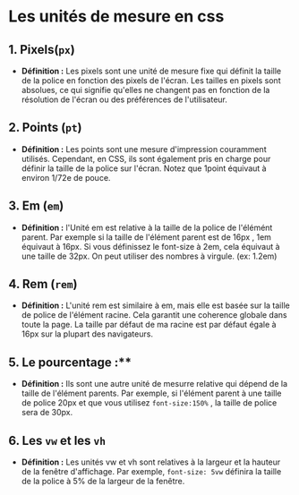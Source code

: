 # Les unités de mesure en css 

## 1. Pixels(`px`)
- **Définition :** Les pixels sont une unité de mesure fixe qui définit la taille de la police en fonction des pixels de l'écran. Les tailles en pixels sont absolues, ce qui signifie qu'elles ne changent pas en fonction de la résolution de l'écran ou des préférences de l'utilisateur.

## 2. Points (`pt`)
- **Définition :** Les points sont une mesure d'impression couramment utilisés. Cependant, en CSS, ils sont également pris en charge pour définir la taille de la police sur l'écran. Notez que 1point équivaut à environ 1/72e de pouce.

## 3. Em (`em`)
- **Définition :** l'Unité em est relative à la taille de la police de l'élémént parent. Par exemple si la taille de l'élément parent est de 16px , 1em équivaut à 16px. Si vous définissez le font-size à 2em, cela équivaut à une taille de 32px. On peut utiliser des nombres à virgule. (ex: 1.2em)

## 4. Rem (`rem`)
- **Définition :** L'unité rem est similaire à em, mais elle est basée sur la taille de police de l'élément racine. Cela garantit une coherence globale dans toute la page. 
La taille par défaut de ma racine est par défaut égale à 16px sur la plupart des navigateurs.

## 5. Le pourcentage :** 
- **Définition :** Ils sont une autre unité de mesurre relative qui dépend de la taille de l'élément parents.
Par exemple, si l'élément parent à une taille de police 20px et que vous utilisez `font-size:150%` , la taille de police sera de 30px.

## 6. Les `vw` et les `vh`
- **Définition :** Les unités vw et vh sont relatives à la largeur et la hauteur de la fenêtre d'affichage. Par exemple, `font-size: 5vw` définira la taille de la police à 5% de la largeur de la fenêtre.

